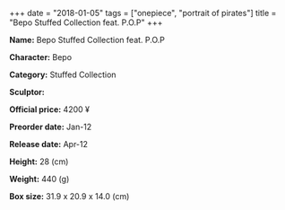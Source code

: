 +++
date = "2018-01-05"
tags = ["onepiece", "portrait of pirates"]
title = "Bepo Stuffed Collection feat. P.O.P"
+++

**Name:** Bepo Stuffed Collection feat. P.O.P

**Character:** Bepo

**Category:** Stuffed Collection 

**Sculptor:** 

**Official price:** 4200 ¥

**Preorder date:** Jan-12

**Release date:** Apr-12

**Height:** 28 (cm)

**Weight:** 440 (g)

**Box size:** 31.9 x 20.9 x 14.0 (cm)


